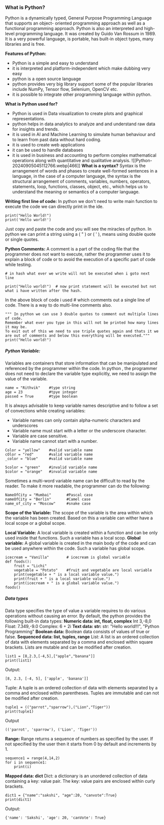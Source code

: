 ### What is Python?
Python is a dynamically typed, General Purpose Programming Language that supports an object- oriented programming approach as well as a functional programming approach.
Python is also an interpreted and high-level programming language.
It was created by Guido Van Rossum in 1989.
It is a very powerful language, is portable, has built-in object types, many libraries and is free.

**Features of Python:** 
* Python is a simple and easy to understand 
* it is interpreted and platform-independent which make dubbing very easy 
* python is a open source language
* python provides very big library support some of the popular libraries include NumPy, Tensor flow, Selenium, OpenCV etc.
* it is possible to integrate other programming language within python.

**What is Python used for?**
* Python is used in Data visualization to create plots and graphical representations.
* python helps in data analytics to analyze and and understand raw data for insights and trends.
* it is used in AI and Machine Learning to simulate human behaviour and to learn from past data without hard coding.
* it is used to create web applications
* it can be used to handle databases
* it is used in business and accounting to perform complex mathematical operations along with quantitative and qualitative analysis.
![[Python-20240905045112766.webp|466]]
**What is a syntax?**
Syntax is the arrangement of words and phases to create well-formed sentences in a language, in the case of a computer language, the syntax is the structural arrangement of comments, variables, numbers, operators, statements, loop, functions, classes, object, etc., which helps us to understand the meaning or semantics of a computer language.

**Writing first line of code:**
In python we don't need to write main function to execute the code we can directly print in the ide.
```
print("Hello World!")
print('Hello world!')
```
Just copy and paste the code and you will see the miracles of python.
In python we can print a string using a ( " ) or ( ' ), means using double quote or single quotes.

**Python Comments:** A comment is a part of the coding file that the programmer does not want to execute, rather the programmer uses it to explain a block of code or to avoid the execution of a specific part of code while testing.
```
# in hash what ever we write will not be executed when i goto next line

print("Hello world!")  # now print statement will be executed but not what i have written after the hash.
```
In the above block of code i used # which comments out a single line of code.
There is a way to do multi-line comments also.
```
""" In python we can use 3 double quotes to comment out multiple lines of code.
Remember what ever you type in this will not be printed how many lines it may be.
To exit out of this we need to use triple quotes again and thats it we are out of comments and below this everything will be executed."""
print("Hello world!")
```
##### Python Variable:
Variables are containers that store information that can be manipulated and referenced by the programmer within the code.
In python , the programmer does not need to declare the variable type explicitly, we need to assign the value of the variable.
```
name = "Rithvik"	#type string
age = 23			#tpye integer
passed = True		#type boolean
```

It is always advisable to keep variable names descriptive and to follow a set of convections while creating variables:
* Variable names can only contain alpha-numeric characters and underscores
* Variable name must start with a letter or the underscore character.
* Variable are case sensitive.
* Variable name cannot start with a number.
```
Color = "yellow"    #valid variable name
cOlor = "red"       #valid variable name
_color = "blue"     #valid variable name

5color = "green"    #invalid variable name
$color = "orange"   #invalid variable name
```
Sometimes a multi-word variable name can be difficult to read by the reader. To make it more readable, the programmer can do the following:
```
NameOfCity = "Mumbai"       #Pascal case
nameOfCity = "Berlin"       #Camel case
name_of_city = "Moscow"     #snake case
```
**Scope of the Variable:** The scope of the variable is the area within which the variable has been created. Based on this a variable can wither have a local scope or a global scope. 

**Local Variable:** A local variable is created within a function and can be only used inside that functions. Such a variable has a local scop.
**Global variable:** A global variable is created in the main body of the code and can be used anywhere within the code. Such a variable has global scope.
```
icecream = "Vanilla" 		# icecream is global variable
def foods():
	fruit = "Lichi"
	vegetable = "Potato"	#fruit and vegetable are local variable
	print(vegetable + " is a local variable value.")
	print(fruit + " is a local variable value.")
	print(icecream + " is a global variable value.")
foods()
```

##### Data types
 Data type specifies the type of value a variable requires to do various operations without causing an error. By default, the python provides the following built-in data types:
**Numeric data: int, float, complex**
 Int 3,-8,0
 Float: 7.349,-9.0
 Complex: 6 + 2i 
**Text data: str:**
 str: "Hello world!!!", "Python Programming"
**Boolean data:**
 Boolean data consists of values of true or false.
**Sequenced data: list, tuples, range**
 List: A list is an ordered collection of data with elements separated by a comma and enclosed within square brackets. Lists are mutable and can be modified after creation.
 ```
 list1 = [8,2.3,[-4,5],["apple","banana"]]
 print(list1)
 ```
 Output:
 ```
 [8, 2.3, [-4, 5], ['apple', 'banana']]
 ```

Tuple: A tuple is an ordered collection of data with elements separated by a comma and enclosed within parentheses. Tuples are immutable and can not be modified after creation.
```
tuple1 = (("parrot","sparrow"),("Lion","Tiger"))
print(tuple1)
```
Output
```
(('parrot', 'sparrow'), ('Lion', 'Tiger'))
```
**Range:** Range returns a sequence of numbers as specified by the user. If not specified by the user then it starts from 0 by default and increments by 1.
```
sequence1 = range(4,14,2)
for i in sequence1:
	print(i)
```
**Mapped data: dict**
Dict: a dictionary is an unordered collection of data containing a key: value pair. The key: value pairs are enclosed within curly brackets.
```
dict1 = {"name":"sakshi", "age":20, "canvote":True}
print(dict1)
```
Output:
```
{'name': 'Sakshi', 'age': 20, 'canVote': True}
```



